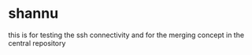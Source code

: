 # shannu
this is for testing the ssh connectivity and for the merging concept in the central repository
